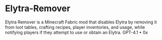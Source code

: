# Elytra-Remover
Elytra Remover is a Minecraft Fabric mod that disables Elytra by removing it from loot tables, crafting recipes, player inventories, and usage, while notifying players if they attempt to use or obtain an Elytra.  GPT-4.1 • 0x
